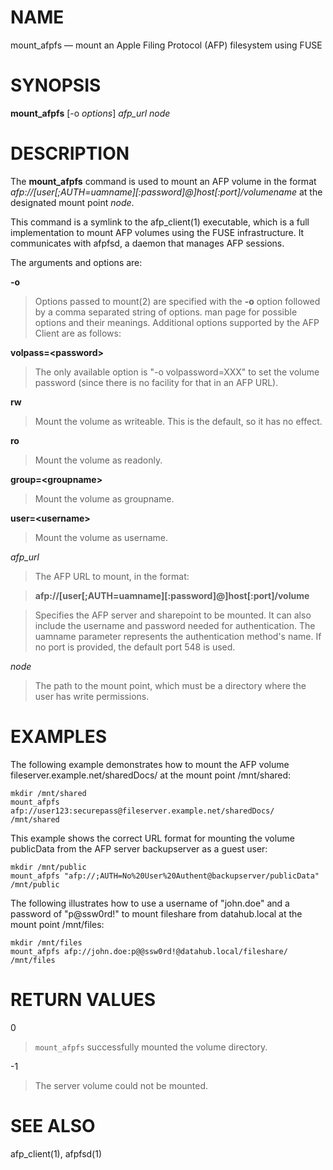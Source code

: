 # NAME

mount_afpfs — mount an Apple Filing Protocol (AFP) filesystem using FUSE

# SYNOPSIS

**mount_afpfs** \[-o *options*\] *afp_url* *node*

# DESCRIPTION

The **mount_afpfs** command is used to mount an AFP volume in the format
*afp://[user[;AUTH=uamname][:password]@]host[:port]/volumename* at
the designated mount point *node*.

This command is a symlink to the afp_client(1)
executable, which is a full implementation to mount AFP volumes using
the FUSE infrastructure. It communicates with afpfsd, a daemon that
manages AFP sessions.

The arguments and options are:

**-o**

> Options passed to mount(2) are specified with
the **-o** option followed by a comma separated string of options. man
page for possible options and their meanings. Additional options
supported by the AFP Client are as follows:

**volpass=\<password\>**

> The only available option is "-o volpassword=XXX" to set the volume
password (since there is no facility for that in an AFP URL).

**rw**

> Mount the volume as writeable. This is the default, so it has no effect.

**ro**

> Mount the volume as readonly.

**group=\<groupname\>**

> Mount the volume as groupname.

**user=\<username\>**

> Mount the volume as username.

*afp_url*

> The AFP URL to mount, in the format:

> **afp://\[user\[;AUTH=uamname\]\[:password\]@\]host\[:port\]/volume**

> Specifies the AFP server and sharepoint to be mounted.
It can also include the username and password needed for authentication.
The uamname parameter represents the authentication method's name.
If no port is provided, the default port 548 is used.

*node*

> The path to the mount point, which must be a directory where the user
has write permissions.

# EXAMPLES

The following example demonstrates how to mount the AFP volume
fileserver.example.net/sharedDocs/ at the mount point /mnt/shared:

    mkdir /mnt/shared
    mount_afpfs afp://user123:securepass@fileserver.example.net/sharedDocs/ /mnt/shared

This example shows the correct URL format for mounting the volume publicData
from the AFP server backupserver as a guest user:

    mkdir /mnt/public
    mount_afpfs "afp://;AUTH=No%20User%20Authent@backupserver/publicData" /mnt/public

The following illustrates how to use a username of "john.doe"
and a password of "p@ssw0rd!" to mount fileshare from datahub.local
at the mount point /mnt/files:

    mkdir /mnt/files
    mount_afpfs afp://john.doe:p@@ssw0rd!@datahub.local/fileshare/ /mnt/files

# RETURN VALUES

0

> `mount_afpfs` successfully mounted the volume directory.

-1

> The server volume could not be mounted.

# SEE ALSO

afp_client(1), afpfsd(1)
